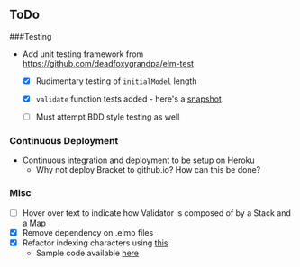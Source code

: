 ## ToDo

###Testing
- Add unit testing framework from https://github.com/deadfoxygrandpa/elm-test
	- [x] Rudimentary testing of `initialModel` length
	- [x] `validate` function tests added - here's a [snapshot](img/unitTests.png).
	- [ ] Must attempt BDD style testing as well 


### Continuous Deployment
- Continuous integration and deployment to be setup on Heroku
	- Why not deploy Bracket to github.io? How can this be done? 

### Misc
- [ ] Hover over text to indicate how Validator is composed of by a Stack and a Map
- [x] Remove dependency on .elmo files 
- [x] Refactor indexing characters using [this](http://stackoverflow.com/questions/37281332/elm-code-for-splitting-a-string-into-list-of-tuples-containing-character-and-its/37281604#37281604)
  - Sample code available [here](markdown/indexedCharacters.elm.md)
